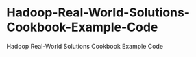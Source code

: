 # Hadoop-Real-World-Solutions-Cookbook-Example-Code
Hadoop Real-World Solutions Cookbook Example Code
